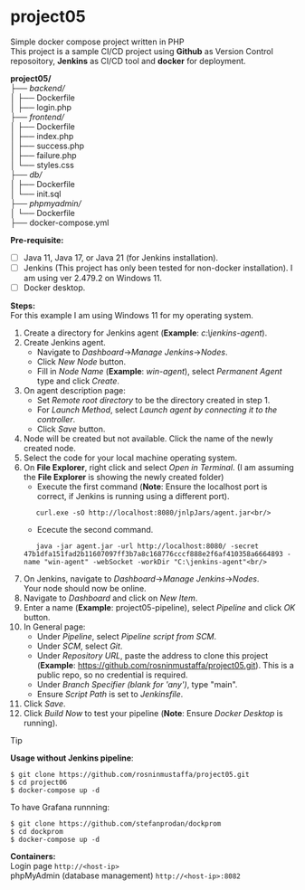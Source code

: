 # project05
Simple docker compose project written in PHP <br/> 
This project is a sample CI/CD project using **Github** as Version Control reposoitory, **Jenkins** as CI/CD tool and **docker** for deployment.<br/>

**project05/**<br/>
├── *backend/*<br/>
│   ├── Dockerfile<br/>
│   ├── login.php<br/>
├── *frontend/*<br/>
│   ├── Dockerfile<br/>
│   ├── index.php<br/>
│   ├── success.php<br/>
│   ├── failure.php<br/>
│   └── styles.css<br/>
├── *db/*<br/>
│   ├── Dockerfile<br/>
│   └── init.sql<br/>
├── *phpmyadmin/*<br/>
│   └── Dockerfile<br/>
├── docker-compose.yml<br/>

**Pre-requisite:**<br/>
- [ ] Java 11, Java 17, or Java 21 (for Jenkins installation).
- [ ] Jenkins (This project has only been tested for non-docker installation). I am using ver 2.479.2 on Windows 11. 
- [ ] Docker desktop.

**Steps:** <br/>
For this example I am using Windows 11 for my operating system.
1. Create a directory for Jenkins agent (**Example**: _c:\jenkins-agent_).
2. Create Jenkins agent. <br/>
   - Navigate to *Dashboard*->*Manage Jenkins*->*Nodes*.
   - Click *New Node* button.
   - Fill in *Node Name* (**Example**: _win-agent_), select *Permanent Agent* type and click *Create*.
4. On agent description page:<br/>
   - Set *Remote root directory* to be the directory created in step 1.
   - For *Launch Method*, select *Launch agent by connecting it to the controller*.
   - Click *Save* button.<br/>
6. Node will be created but not available. Click the name of the newly created node.
7. Select the code for your local machine operating system.
8. On **File Explorer**, right click and select _Open in Terminal_. (I am assuming the **File Explorer** is showing the newly created folder)<br>
   - Execute the first command (**Note**: Ensure the localhost port is correct, if Jenkins is running using a different port).
   ```
      curl.exe -sO http://localhost:8080/jnlpJars/agent.jar<br/>
   ```
   - Ececute the second command.
   ```
      java -jar agent.jar -url http://localhost:8080/ -secret 47b1dfa151fad2b11607097ff3b7a8c168776cccf888e2f6af410358a6664893 -name "win-agent" -webSocket -workDir "C:\jenkins-agent"<br/>
   ```
10. On Jenkins, navigate to *Dashboard*->*Manage Jenkins*->*Nodes*.<br/>
    Your node should now be online.
12. Navigate to *Dashboard* and click on *New Item*.
13. Enter a name (**Example**: project05-pipeline), select _Pipeline_ and click _OK_ button.
14. In General page:<br/>
    - Under _Pipeline_, select _Pipeline script from SCM_.
    - Under _SCM_, select _Git_.
    - Under _Repository URL_, paste the address to clone this project
      (**Example**: https://github.com/rosninmustaffa/project05.git). This is a public repo, so no credential is required.<br/>
    - Under _Branch Specifier (blank for 'any')_, type "main".
    - Ensure _Script Path_ is set to _Jenkinsfile_.<br/>
16. Click _Save_.
17. Click _Build Now_ to test your pipeline (**Note**: Ensure _Docker Desktop_ is running).
    
> [!TIP]
**Usage without Jenkins pipeline**:
```
$ git clone https://github.com/rosninmustaffa/project05.git 
$ cd project06
$ docker-compose up -d
```
To have Grafana runnning:
```
$ git clone https://github.com/stefanprodan/dockprom 
$ cd dockprom
$ docker-compose up -d
```

**Containers:** <br/>
Login page `http://<host-ip>` <br/>
phpMyAdmin (database management) `http://<host-ip>:8082` <br/>
